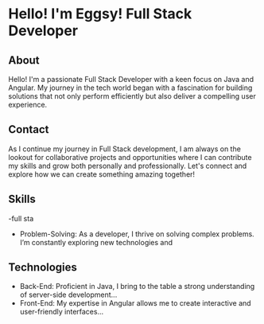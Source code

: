 # Hello! I'm Eggsy! Full Stack Developer

## About

Hello! I'm a passionate Full Stack Developer with a keen focus on Java and Angular. My journey in the tech world began with a fascination for building solutions that not only perform efficiently but also deliver a compelling user experience.

## Contact

As I continue my journey in Full Stack development, I am always on the lookout for collaborative projects and opportunities where I can contribute my skills and grow both personally and professionally. Let's connect and explore how we can create something amazing together!


## Skills
-full sta
- Problem-Solving: As a developer, I thrive on solving complex problems. I’m constantly exploring new technologies and

## Technologies

- Back-End: Proficient in Java, I bring to the table a strong understanding of server-side development...
- Front-End: My expertise in Angular allows me to create interactive and user-friendly interfaces...


